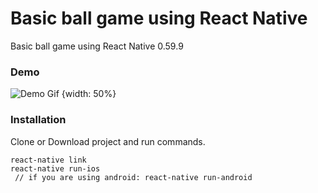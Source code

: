# Basic ball game using React Native
Basic ball game using React Native 0.59.9 

### Demo
![Demo Gif](/demo.gif?raw=true) {width: 50%}

### Installation
Clone or Download project and run commands.
```
react-native link
react-native run-ios
 // if you are using android: react-native run-android
```

